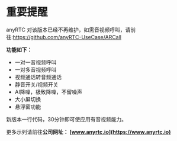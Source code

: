 # 重要提醒
anyRTC 对该版本已经不再维护，如需音视频呼叫，请前往:https://github.com/anyRTC-UseCase/ARCall

**功能如下：**
- 一对一音视频呼叫
- 一对多音视频呼叫
- 视频通话转音频通话
- 静音开关/视频开关
- AI降噪，极致降噪，不留噪声
- 大小屏切换
- 悬浮窗功能

新版本一行代码，30分钟即可使应用有音视频能力。

更多示列请前往**公司网址： [www.anyrtc.io](https://www.anyrtc.io)**
